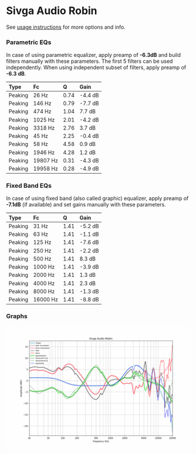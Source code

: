 # Sivga Audio Robin
See [usage instructions](https://github.com/jaakkopasanen/AutoEq#usage) for more options and info.

### Parametric EQs
In case of using parametric equalizer, apply preamp of **-6.3dB** and build filters manually
with these parameters. The first 5 filters can be used independently.
When using independent subset of filters, apply preamp of **-6.3 dB**.

| Type    | Fc       |    Q | Gain    |
|:--------|:---------|:-----|:--------|
| Peaking | 26 Hz    | 0.74 | -4.4 dB |
| Peaking | 146 Hz   | 0.79 | -7.7 dB |
| Peaking | 474 Hz   | 1.04 | 7.7 dB  |
| Peaking | 1025 Hz  | 2.01 | -4.2 dB |
| Peaking | 3318 Hz  | 2.76 | 3.7 dB  |
| Peaking | 45 Hz    | 2.25 | -0.4 dB |
| Peaking | 58 Hz    | 4.58 | 0.9 dB  |
| Peaking | 1946 Hz  | 4.28 | 1.2 dB  |
| Peaking | 19807 Hz | 0.31 | -4.3 dB |
| Peaking | 19958 Hz | 0.28 | -4.9 dB |

### Fixed Band EQs
In case of using fixed band (also called graphic) equalizer, apply preamp of **-7.1dB**
(if available) and set gains manually with these parameters.

| Type    | Fc       |    Q | Gain    |
|:--------|:---------|:-----|:--------|
| Peaking | 31 Hz    | 1.41 | -5.2 dB |
| Peaking | 63 Hz    | 1.41 | -1.1 dB |
| Peaking | 125 Hz   | 1.41 | -7.6 dB |
| Peaking | 250 Hz   | 1.41 | -2.2 dB |
| Peaking | 500 Hz   | 1.41 | 8.3 dB  |
| Peaking | 1000 Hz  | 1.41 | -3.9 dB |
| Peaking | 2000 Hz  | 1.41 | 1.3 dB  |
| Peaking | 4000 Hz  | 1.41 | 2.3 dB  |
| Peaking | 8000 Hz  | 1.41 | -1.3 dB |
| Peaking | 16000 Hz | 1.41 | -8.8 dB |

### Graphs
![](./Sivga%20Audio%20Robin.png)